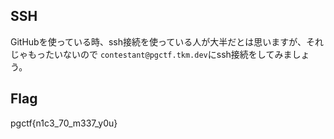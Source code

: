 ## SSH
GitHubを使っている時、ssh接続を使っている人が大半だとは思いますが、それじゃもったいないので
`contestant@pgctf.tkm.dev`にssh接続をしてみましょう。

## Flag

pgctf{n1c3_70_m337_y0u}
